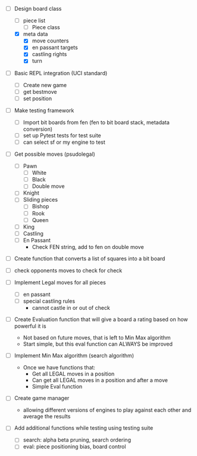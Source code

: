 
- [ ] Design board class
	- [ ] piece list
		- [ ] Piece class
	- [x] meta data
		- [x] move counters
		- [x] en passant targets
		- [x] castling rights
		- [x] turn

- [ ] Basic REPL integration (UCI standard)
	- [ ] Create new game
	- [ ] get bestmove
	- [ ] set position

- [ ] Make testing framework
	- [ ] Import bit boards from fen (fen to bit board stack, metadata conversion)
	- [ ] set up Pytest tests for test suite
	- [ ] can select sf or my engine to test

- [ ] Get possible moves (psudolegal)
	- [ ] Pawn
		- [ ] White
		- [ ] Black
		- [ ] Double move
	- [ ] Knight
	- [ ] Sliding pieces
		- [ ] Bishop
		- [ ] Rook
		- [ ] Queen
	- [ ] King
	- [ ] Castling
	- [ ] En Passant
		- Check FEN string, add to fen on double move

- [ ] Create function that converts a list of squares into a bit board
- [ ] check opponents moves to check for check

- [ ] Implement Legal moves for all pieces
	- [ ] en passant
	- [ ] special castling rules
		- cannot castle in or out of check

- [ ] Create Evaluation function that will give a board a rating based on how powerful it is
	- Not based on future moves, that is left to Min Max algorithm
	- Start simple, but this eval function can ALWAYS be improved

- [ ] Implement Min Max algorithm (search algorithm)
	- Once we have functions that:
		- Get all LEGAL moves in a position
		- Can get all LEGAL moves in a position and after a move
		- Simple Eval function

- [ ] Create game manager 
	- allowing different versions of engines to play against each other and average the results

- [ ] Add additional functions while testing using testing suite
	- [ ] search: alpha beta pruning, search ordering
	- [ ] eval: piece positioning bias, board control